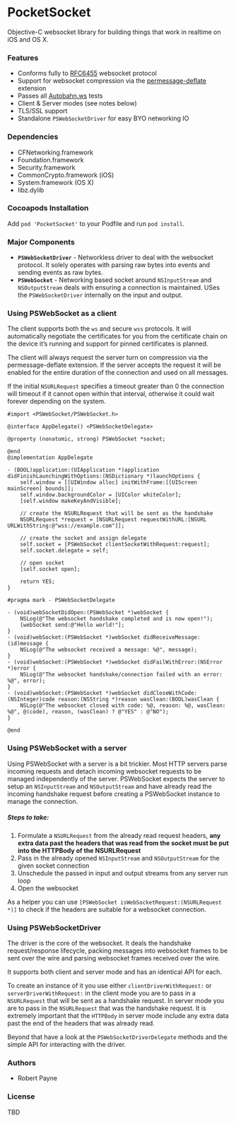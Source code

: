 PocketSocket
============

Objective-C websocket library for building things that work in realtime on iOS and OS X.

### Features

* Conforms fully to [RFC6455](http://tools.ietf.org/html/rfc6455) websocket protocol
* Support for websocket compression via the [permessage-deflate](http://tools.ietf.org/html/draft-ietf-hybi-permessage-compression-17) extension
* Passes all [Autobahn.ws](http://autobahn.ws) tests
* Client & Server modes (see notes below)
* TLS/SSL support
* Standalone `PSWebSocketDriver` for easy BYO networking IO

### Dependencies

* CFNetworking.framework
* Foundation.framework
* Security.framework
* CommonCrypto.framework (iOS)
* System.framework (OS X)
* libz.dylib

### Cocoapods Installation 

Add `pod 'PocketSocket'` to your Podfile and run `pod install`.

### Major Components

* **`PSWebSocketDriver`** - Networkless driver to deal with the websocket protocol. It solely operates with parsing raw bytes into events and sending events as raw bytes.
* **`PSWebSocket`** - Networking based socket around `NSInputStream` and `NSOutputStream` deals with ensuring a connection is maintained. USes the `PSWebSocketDriver` internally on the input and output. 

### Using PSWebSocket as a client

The client supports both the `ws` and secure `wss` protocols. It will automatically negotiate the certificates for you from the certificate chain on the device it’s running and support for pinned certificates is planned.

The client will always request the server turn on compression via the permessage-deflate extension. If the server accepts the request it will be enabled for the entire duration of the connection and used on all messages.

If the initial `NSURLRequest` specifies a timeout greater than 0 the connection will timeout if it cannot open within that interval, otherwise it could wait forever depending on the system.


```objc
#import <PSWebSocket/PSWebSocket.h>

@interface AppDelegate() <PSWebSocketDelegate>

@property (nonatomic, strong) PSWebSocket *socket;

@end
@implementation AppDelegate

- (BOOL)application:(UIApplication *)application didFinishLaunchingWithOptions:(NSDictionary *)launchOptions {
    self.window = [[UIWindow alloc] initWithFrame:[[UIScreen mainScreen] bounds]];
    self.window.backgroundColor = [UIColor whiteColor];
    [self.window makeKeyAndVisible];
    
    // create the NSURLRequest that will be sent as the handshake
    NSURLRequest *request = [NSURLRequest requestWithURL:[NSURL URLWithString:@"wss://example.com"]];
    
    // create the socket and assign delegate
    self.socket = [PSWebSocket clientSocketWithRequest:request];
    self.socket.delegate = self;
    
    // open socket
    [self.socket open];
    
    return YES;
}

#pragma mark - PSWebSocketDelegate

- (void)webSocketDidOpen:(PSWebSocket *)webSocket {
    NSLog(@"The websocket handshake completed and is now open!");
    [webSocket send:@"Hello world!"];
}
- (void)webSocket:(PSWebSocket *)webSocket didReceiveMessage:(id)message {
    NSLog(@"The websocket received a message: %@", message);
}
- (void)webSocket:(PSWebSocket *)webSocket didFailWithError:(NSError *)error {
    NSLog(@"The websocket handshake/connection failed with an error: %@", error);
}
- (void)webSocket:(PSWebSocket *)webSocket didCloseWithCode:(NSInteger)code reason:(NSString *)reason wasClean:(BOOL)wasClean {
    NSLog(@"The websocket closed with code: %@, reason: %@, wasClean: %@", @(code), reason, (wasClean) ? @"YES" : @"NO");
}

@end

```

### Using PSWebSocket with a server

Using PSWebSocket with a server is a bit trickier. Most HTTP servers parse incoming requests and detach incoming websocket requests to be managed independently of the server. PSWebSocket expects the server to setup an `NSInputStream` and `NSOutputStream` and have already read the incoming handshake request before creating a PSWebSocket instance to manage the connection.

##### Steps to take:

1. Formulate a `NSURLRequest` from the already read request headers, **any extra data past the headers that was read from the socket must be put into the HTTPBody of the NSURLRequest**
2. Pass in the already opened `NSInputStream` and `NSOutputStream` for the given socket connection
3. Unschedule the passed in input and output streams from any server run loop
4. Open the websocket

As a helper you can use `[PSWebSocket isWebSocketRequest:(NSURLRequest *)]` to check if the headers are suitable for a websocket connection.


### Using PSWebSocketDriver

The driver is the core of the websocket. It deals the handshake request/response lifecycle, packing messages into websocket frames to be sent over the wire and parsing websocket frames received over the wire.

It supports both client and server mode and has an identical API for each.

To create an instance of it you use either `clientDriverWithRequest:` or `serverDriverWithRequest:` in the client mode you are to pass in a `NSURLRequest` that will be sent as a handshake request. In server mode you are to pass in the `NSURLRequest` that was the handshake request. It is extremely important that the `HTTPBody` in server mode include any extra data past the end of the headers that was already read.

Beyond that have a look at the `PSWebSocketDriverDelegate` methods and the simple API for interacting with the driver.


### Authors

* Robert Payne

### License

TBD
